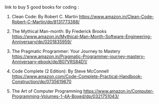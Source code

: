 link to buy 5 good books for coding :
1. Clean Code: By Robert C. Martin 
https://www.amazon.in/Clean-Code-Robert-C-Martin/dp/8131773388/

2. The Mythical Man-month: By Frederick Brooks 
https://www.amazon.in/Mythical-Man-Month-Software-Engineering-Anniversary/dp/0201835959/

3. The Pragmatic Programmer: Your Journey to Mastery
https://www.amazon.in/Pragmatic-Programmer-journey-mastery-Anniversary-ebook/dp/B07VRS84D1/

4. Code Complete (2 Edition): By Steve McConnell 
https://www.amazon.com/Code-Complete-Practical-Handbook-Construction/dp/0735619670

5. The Art of Computer Programming
https://www.amazon.in/Computer-Programming-Volumes-1-4A-Boxed/dp/0321751043/